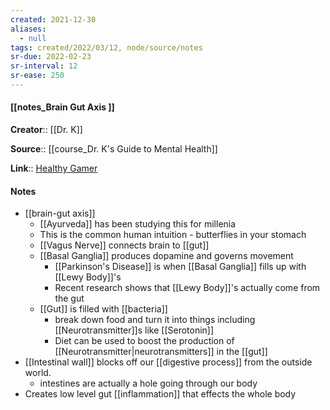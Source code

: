 ```yaml
---
created: 2021-12-30 
aliases:
  - null
tags: created/2022/03/12, node/source/notes
sr-due: 2022-02-23
sr-interval: 12
sr-ease: 250
---
```


#### [[notes_Brain Gut Axis ]]

**Creator**:: [[Dr. K]]
 
**Source**:: [[course_Dr. K's Guide to Mental Health]]

**Link**:: [Healthy Gamer](https://coaching.healthygamer.gg/guide/lessons/brain-gut-axis)

#### Notes
- [[brain-gut axis]]
	- [[Ayurveda]] has been studying this for millenia
	- This is the common human intuition - butterflies in your stomach
	- [[Vagus Nerve]] connects brain to [[gut]]
	- [[Basal Ganglia]] produces dopamine and governs movement
		- [[Parkinson's Disease]] is when [[Basal Ganglia]] fills up with [[Lewy Body]]'s
		- Recent research shows that [[Lewy Body]]'s actually come from the gut
	- [[Gut]] is filled with [[bacteria]]
		- break down food and turn it into things including [[Neurotransmitter]]s like [[Serotonin]]
		- Diet can be used to boost the production of [[Neurotransmitter|neurotransmitters]] in the [[gut]]
- [[Intestinal wall]] blocks off our [[digestive process]] from the outside world.
	- intestines are actually a hole going through our body
- Creates low level gut [[inflammation]] that effects the whole body
